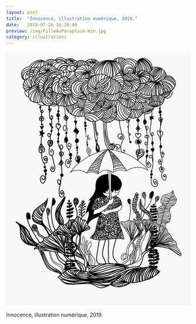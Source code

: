 ```yaml
---
layout: post
title:  "Innocence, illustration numérique, 2019."
date:   2019-07-26 16:20:40
preview: /img/FilleAuParapluie-min.jpg
category: illustrations
---
```


![Picture 1](/img/FilleAuParapluie-min.jpg)

Innocence, illustration numérique, 2019.

